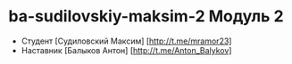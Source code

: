 # ba-sudilovskiy-maksim-2 Модуль 2

* Студент [Судиловский Максим] [http://t.me/mramor23]
* Наставник [Балыков Антон] [http://t.me/Anton_Balykov]